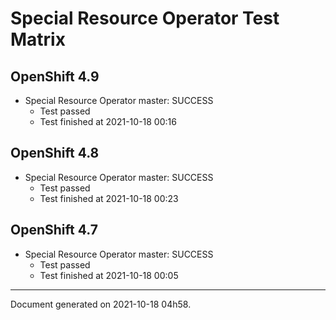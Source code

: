 
Special Resource Operator Test Matrix
=====================================

OpenShift 4.9
-------------


* Special Resource Operator master: SUCCESS
  - Test passed
  - Test finished at 2021-10-18 00:16

OpenShift 4.8
-------------


* Special Resource Operator master: SUCCESS
  - Test passed
  - Test finished at 2021-10-18 00:23

OpenShift 4.7
-------------


* Special Resource Operator master: SUCCESS
  - Test passed
  - Test finished at 2021-10-18 00:05


---
Document generated on 2021-10-18 04h58.
